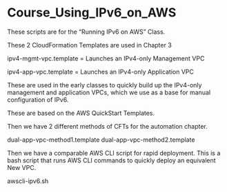 # Course_Using_IPv6_on_AWS

These scripts are for the “Running IPv6 on AWS” Class.

These 2 CloudFormation Templates are used in Chapter 3

ipv4-mgmt-vpc.template = Launches an IPv4-only Management VPC

ipv4-app-vpc.template = Launches an IPv4-only Application VPC

These are used in the early classes to quickly build up the IPv4-only management and application VPCs, which we use as a base for manual configuration of IPv6.

These are based on the AWS QuickStart Templates.


Then we have 2 different methods of CFTs for the automation chapter.

dual-app-vpc-method1.template
dual-app-vpc-method2.template


Then we have a comparable AWS CLI script for rapid deployment.  This is a bash script that runs AWS CLI commands to quickly deploy an equivalent New VPC.

awscli-ipv6.sh
